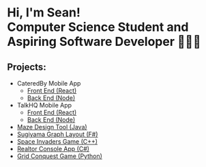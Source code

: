 <h1>Hi, I'm Sean! <br/>Computer Science Student and Aspiring Software Developer 👨🏻‍💻</h1>

<h2>Projects:</h2>

- CateredBy Mobile App
  - [Front End (React)](https://github.com/seanadeymccaul/cateredby-front-end)
  - [Back End (Node)](https://github.com/seanadeymccaul/talkhq-back-end)
- TalkHQ Mobile App
  - [Front End (React)](https://github.com/nkuch1/TalkHQApp)
  - [Back End (Node)](https://github.com/nkuch1/server-test)
- [Maze Design Tool (Java)](https://github.com/seanadeymccaul/maze-design-tool)
- [Sugiyama Graph Layout (F#)](https://github.com/seanadeymccaul/sugiyama-graph-layout)
- [Space Invaders Game (C++)](https://github.com/seanadeymccaul/space-invaders-game)
- [Realtor Console App (C#)](https://github.com/seanadeymccaul/realtor-console-app)
- [Grid Conquest Game (Python)](https://github.com/seanadeymccaul/grid-conquest-game)
